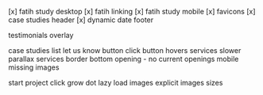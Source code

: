 [x] fatih study desktop
[x] fatih linking
[x] fatih study mobile
[x] favicons
[x] case studies header
[x] dynamic date footer

testimonials overlay

case studies list
let us know button click
button hovers
services slower parallax
services border bottom
opening - no current openings
mobile missing images

start project click grow dot
lazy load images
explicit images sizes
